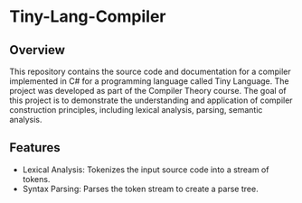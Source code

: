 # Tiny-Lang-Compiler

## Overview
This repository contains the source code and documentation for a compiler implemented in C# for a programming language called Tiny Language. The project was developed as part of the
Compiler Theory course. The goal of this project is to demonstrate the understanding and application of compiler construction principles, including lexical analysis, parsing, semantic
analysis.

## Features
* Lexical Analysis: Tokenizes the input source code into a stream of tokens.
* Syntax Parsing: Parses the token stream to create a parse tree.

